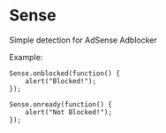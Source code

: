 # Sense
Simple detection for AdSense Adblocker

Example:

```
Sense.onblocked(function() {
    alert("Blocked!");
});

Sense.onready(function() {
    alert("Not Blocked!");
});
```
